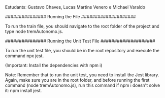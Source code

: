Estudants: Gustavo Chaves, Lucas Martins Venero e Michael Varaldo

############### Running the File ####################

To run the train file, you should navigate to the root folder of the project and type node tremAutonomo.js.

############### Running the Unit Test File ####################

To run the unit test file, you should be in the root repository and execute the command npx jest.

(Important: Install the dependencies with npm i)

Note: Remember that to run the unit test, you need to install the Jest library. Again,
make sure you are in the root folder, and before running the first command (node tremAutonomo.js), run this command if npm i doesn't solve it: npm install jest.

